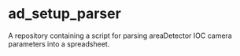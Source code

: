 # ad_setup_parser

A repository containing a script for parsing areaDetector IOC camera parameters into a spreadsheet.
